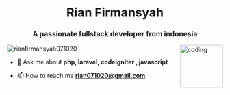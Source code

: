 
<h1 align="center">Rian Firmansyah</h1>
<h3 align="center">A passionate fullstack developer from indonesia</h3>
<img align="right" alt="coding" width="100" src="https://media0.giphy.com/media/jRf5fsn8G6YaogAWxn/200w.gif?cid=82a1493b64392resjekk5y9gultgn1tle8acqxqxqynww7n2&rid=200w.gif&ct=s" alt="">
<p align="left"> <img src="https://komarev.com/ghpvc/?username=rianfirmansyah071020&label=Profile%20views&color=0e75b6&style=flat" alt="rianfirmansyah071020" /> </p>

- 💬 Ask me about **php, laravel, codeigniter , javascript**

- 📫 How to reach me **rian071020@gmail.com**

